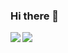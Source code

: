 ### Hi there 👋

<!--
**ChoWonmin/ChoWonmin** is a ✨ _special_ ✨ repository because its `README.md` (this file) appears on your GitHub profile.

Here are some ideas to get you started:

- 🔭 I’m currently working on ...
- 🌱 I’m currently learning ...
- 👯 I’m looking to collaborate on ...
- 🤔 I’m looking for help with ...
- 💬 Ask me about ...
- 📫 How to reach me: ...
- 😄 Pronouns: ...
- ⚡ Fun fact: ...
-->
<a href="https://chowonmin.github.io/portfolio/">
  <img align="left" src="https://github-readme-stats.vercel.app/api/top-langs/?username=ChoWonmin&langs_count=10&hide=html,css&layout=compact" />
</a>

<a href="https://chowonmin.github.io/portfolio/">
  <img align="left" src="https://github-readme-stats.vercel.app/api?username=ChoWonmin&count_private=true&show_icons=true&count_private=true&hide=prs,cotribute" />
</a>


